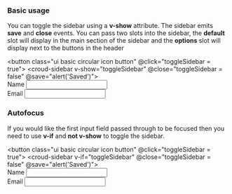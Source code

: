 ### Basic usage
You can toggle the sidebar using a **v-show** attribute. The sidebar emits **save** and **close** events. You can pass two slots into the sidebar, the **default** slot will display in the main section of the sidebar and the **options** slot will display next to the buttons in the header
    <div>
        <button class="ui basic circular icon button" @click="toggleSidebar = true">
            <i class="blue edit icon"></i>
        </button>
        <croud-sidebar v-show="toggleSidebar" @close="toggleSidebar = false" @save="alert('Saved')">
            <croud-overflow-menu slot="options"  :options="[{name: 'Delete', method() {}, icon: 'close'}]"></croud-overflow-menu>
            <div class="ui very padded basic segment">
                <div class="ui form">
                    <div class="field">
                        <label>Name</label>
                        <input />
                    </div>
                    <div class="field">
                        <label>Email</label>
                        <input />
                    </div>
                </div>
            </div>
        </croud-sidebar>
    </div>

### Autofocus
If you would like the first input field passed through to be focused then you need to use **v-if** and **not v-show** to toggle the sidebar.
    <div>
        <button class="ui basic circular icon button" @click="toggleSidebar = true">
            <i class="blue edit icon"></i>
        </button>
        <croud-sidebar v-if="toggleSidebar" @close="toggleSidebar = false" @save="alert('Saved')">
            <croud-overflow-menu slot="options"  :options="[{name: 'Delete', method() {}, icon: 'close'}]"></croud-overflow-menu>
            <div class="ui very padded basic segment">
                <div class="ui form">
                    <div class="field">
                        <label>Name</label>
                        <input />
                    </div>
                    <div class="field">
                        <label>Email</label>
                        <input />
                    </div>
                </div>
            </div>
        </croud-sidebar>
    </div>